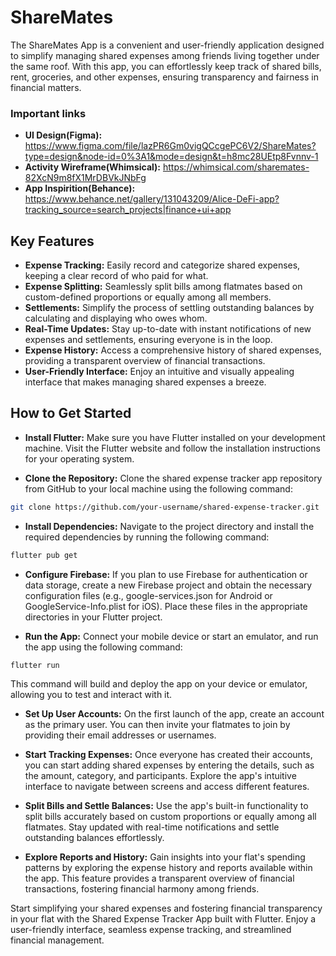# ShareMates

The ShareMates App is a convenient and user-friendly application designed to simplify managing shared expenses among friends living together under the same roof. With this app, you can effortlessly keep track of shared bills, rent, groceries, and other expenses, ensuring transparency and fairness in financial matters.

### Important links

- **UI Design(Figma):** https://www.figma.com/file/lazPR6Gm0vigQCcgePC6V2/ShareMates?type=design&node-id=0%3A1&mode=design&t=h8mc28UEtp8Fvnnv-1
- **Activity Wireframe(Whimsical):** https://whimsical.com/sharemates-82XcN9m8fX1MrDBVkJNbFg
- **App Inspirition(Behance):** https://www.behance.net/gallery/131043209/Alice-DeFi-app?tracking_source=search_projects|finance+ui+app

## Key Features

- **Expense Tracking:** Easily record and categorize shared expenses, keeping a clear record of who paid for what.
- **Expense Splitting:** Seamlessly split bills among flatmates based on custom-defined proportions or equally among all members.
- **Settlements:** Simplify the process of settling outstanding balances by calculating and displaying who owes whom.
- **Real-Time Updates:** Stay up-to-date with instant notifications of new expenses and settlements, ensuring everyone is in the loop.
- **Expense History:** Access a comprehensive history of shared expenses, providing a transparent overview of financial transactions.
- **User-Friendly Interface:** Enjoy an intuitive and visually appealing interface that makes managing shared expenses a breeze.

## How to Get Started

- **Install Flutter:** Make sure you have Flutter installed on your development machine. Visit the Flutter website and follow the installation instructions for your operating system.

- **Clone the Repository:** Clone the shared expense tracker app repository from GitHub to your local machine using the following command:
```bash
git clone https://github.com/your-username/shared-expense-tracker.git
```
- **Install Dependencies:** Navigate to the project directory and install the required dependencies by running the following command:
```bash
flutter pub get
```
- **Configure Firebase:** If you plan to use Firebase for authentication or data storage, create a new Firebase project and obtain the necessary configuration files (e.g., google-services.json for Android or GoogleService-Info.plist for iOS). Place these files in the appropriate directories in your Flutter project.

- **Run the App:** Connect your mobile device or start an emulator, and run the app using the following command:
```bash
flutter run
```
This command will build and deploy the app on your device or emulator, allowing you to test and interact with it.

- **Set Up User Accounts:** On the first launch of the app, create an account as the primary user. You can then invite your flatmates to join by providing their email addresses or usernames.

- **Start Tracking Expenses:** Once everyone has created their accounts, you can start adding shared expenses by entering the details, such as the amount, category, and participants. Explore the app's intuitive interface to navigate between screens and access different features.

- **Split Bills and Settle Balances:** Use the app's built-in functionality to split bills accurately based on custom proportions or equally among all flatmates. Stay updated with real-time notifications and settle outstanding balances effortlessly.

- **Explore Reports and History:** Gain insights into your flat's spending patterns by exploring the expense history and reports available within the app. This feature provides a transparent overview of financial transactions, fostering financial harmony among friends.

Start simplifying your shared expenses and fostering financial transparency in your flat with the Shared Expense Tracker App built with Flutter. Enjoy a user-friendly interface, seamless expense tracking, and streamlined financial management.
